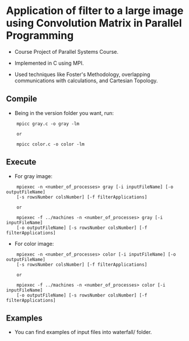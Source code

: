 # Application of filter to a large image using Convolution Matrix in Parallel Programming

- Course Project of Parallel  Systems Course.

- Implemented in C using MPI.

- Used techniques like Foster's Methodology, overlapping communications with
calculations,  and Cartesian Topology.

## Compile

- Being in the version folder you want, run:
```
    mpicc gray.c -o gray -lm

    or

    mpicc color.c -o color -lm
```

## Execute

- For gray image:
```
    mpiexec -n <number_of_processes> gray [-i inputFileName] [-o outputFileName]
    [-s rowsNumber colsNumber] [-f filterApplications]

    or

    mpiexec -f ../machines -n <number_of_processes> gray [-i inputFileName]
    [-o outputFileName] [-s rowsNumber colsNumber] [-f filterApplications]
```

- For color image:
```
    mpiexec -n <number_of_processes> color [-i inputFileName] [-o outputFileName]
    [-s rowsNumber colsNumber] [-f filterApplications]

    or

    mpiexec -f ../machines -n <number_of_processes> color [-i inputFileName]
    [-o outputFileName] [-s rowsNumber colsNumber] [-f filterApplications]
```

## Examples

- You can find examples of input files into waterfall/ folder.
